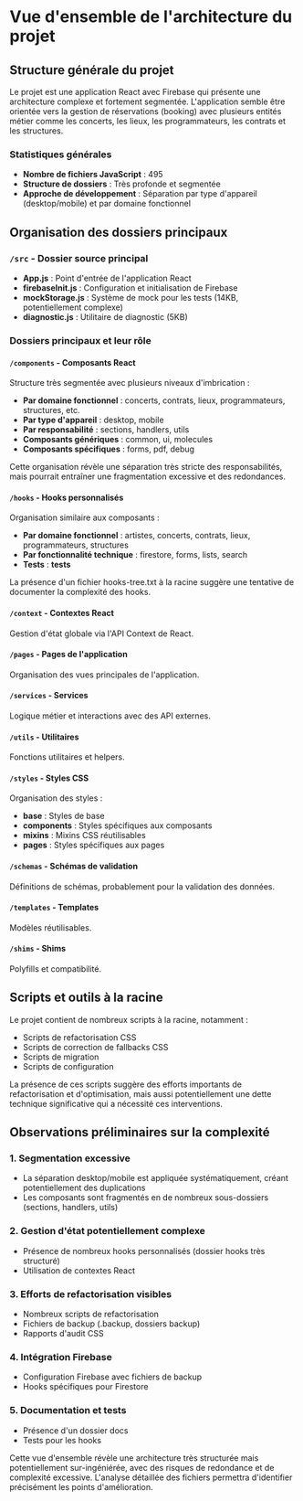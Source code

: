 # Vue d'ensemble de l'architecture du projet

## Structure générale du projet

Le projet est une application React avec Firebase qui présente une architecture complexe et fortement segmentée. L'application semble être orientée vers la gestion de réservations (booking) avec plusieurs entités métier comme les concerts, les lieux, les programmateurs, les contrats et les structures.

### Statistiques générales
- **Nombre de fichiers JavaScript** : 495
- **Structure de dossiers** : Très profonde et segmentée
- **Approche de développement** : Séparation par type d'appareil (desktop/mobile) et par domaine fonctionnel

## Organisation des dossiers principaux

### `/src` - Dossier source principal
- **App.js** : Point d'entrée de l'application React
- **firebaseInit.js** : Configuration et initialisation de Firebase
- **mockStorage.js** : Système de mock pour les tests (14KB, potentiellement complexe)
- **diagnostic.js** : Utilitaire de diagnostic (5KB)

### Dossiers principaux et leur rôle

#### `/components` - Composants React
Structure très segmentée avec plusieurs niveaux d'imbrication :
- **Par domaine fonctionnel** : concerts, contrats, lieux, programmateurs, structures, etc.
- **Par type d'appareil** : desktop, mobile
- **Par responsabilité** : sections, handlers, utils
- **Composants génériques** : common, ui, molecules
- **Composants spécifiques** : forms, pdf, debug

Cette organisation révèle une séparation très stricte des responsabilités, mais pourrait entraîner une fragmentation excessive et des redondances.

#### `/hooks` - Hooks personnalisés
Organisation similaire aux composants :
- **Par domaine fonctionnel** : artistes, concerts, contrats, lieux, programmateurs, structures
- **Par fonctionnalité technique** : firestore, forms, lists, search
- **Tests** : __tests__

La présence d'un fichier hooks-tree.txt à la racine suggère une tentative de documenter la complexité des hooks.

#### `/context` - Contextes React
Gestion d'état globale via l'API Context de React.

#### `/pages` - Pages de l'application
Organisation des vues principales de l'application.

#### `/services` - Services
Logique métier et interactions avec des API externes.

#### `/utils` - Utilitaires
Fonctions utilitaires et helpers.

#### `/styles` - Styles CSS
Organisation des styles :
- **base** : Styles de base
- **components** : Styles spécifiques aux composants
- **mixins** : Mixins CSS réutilisables
- **pages** : Styles spécifiques aux pages

#### `/schemas` - Schémas de validation
Définitions de schémas, probablement pour la validation des données.

#### `/templates` - Templates
Modèles réutilisables.

#### `/shims` - Shims
Polyfills et compatibilité.

## Scripts et outils à la racine

Le projet contient de nombreux scripts à la racine, notamment :
- Scripts de refactorisation CSS
- Scripts de correction de fallbacks CSS
- Scripts de migration
- Scripts de configuration

La présence de ces scripts suggère des efforts importants de refactorisation et d'optimisation, mais aussi potentiellement une dette technique significative qui a nécessité ces interventions.

## Observations préliminaires sur la complexité

### 1. Segmentation excessive
- La séparation desktop/mobile est appliquée systématiquement, créant potentiellement des duplications
- Les composants sont fragmentés en de nombreux sous-dossiers (sections, handlers, utils)

### 2. Gestion d'état potentiellement complexe
- Présence de nombreux hooks personnalisés (dossier hooks très structuré)
- Utilisation de contextes React

### 3. Efforts de refactorisation visibles
- Nombreux scripts de refactorisation
- Fichiers de backup (.backup, dossiers backup)
- Rapports d'audit CSS

### 4. Intégration Firebase
- Configuration Firebase avec fichiers de backup
- Hooks spécifiques pour Firestore

### 5. Documentation et tests
- Présence d'un dossier docs
- Tests pour les hooks

Cette vue d'ensemble révèle une architecture très structurée mais potentiellement sur-ingéniérée, avec des risques de redondance et de complexité excessive. L'analyse détaillée des fichiers permettra d'identifier précisément les points d'amélioration.
